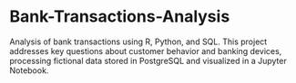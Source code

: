 # Bank-Transactions-Analysis
Analysis of bank transactions using R, Python, and SQL. This project addresses key questions about customer behavior and banking devices, processing fictional data stored in PostgreSQL and visualized in a Jupyter Notebook.
